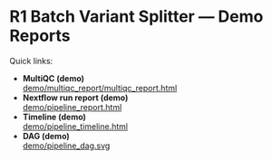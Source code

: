 # R1 Batch Variant Splitter — Demo Reports

Quick links:
- **MultiQC (demo)**  
  [demo/multiqc_report/multiqc_report.html](demo/multiqc_report/multiqc_report.html)
- **Nextflow run report (demo)**  
  [demo/pipeline_report.html](demo/pipeline_report.html)
- **Timeline (demo)**  
  [demo/pipeline_timeline.html](demo/pipeline_timeline.html)
- **DAG (demo)**  
  [demo/pipeline_dag.svg](demo/pipeline_dag.svg)
